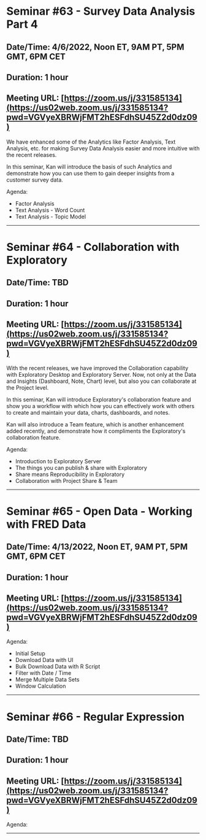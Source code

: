 # Seminar #63 - Survey Data Analysis Part 4
## Date/Time: 4/6/2022, Noon ET, 9AM PT, 5PM GMT, 6PM CET
## Duration: 1 hour
## Meeting URL: [https://zoom.us/j/331585134](https://us02web.zoom.us/j/331585134?pwd=VGVyeXBRWjFMT2hESFdhSU45Z2d0dz09)

We have enhanced some of the Analytics like Factor Analysis, Text Analysis, etc. for making Survey Data Analysis easier and more intuitive with the recent releases.

In this seminar, Kan will introduce the basis of such Analytics and demonstrate how you can use them to gain deeper insights from a customer survey data.

Agenda:

- Factor Analysis
- Text Analysis - Word Count
- Text Analysis - Topic Model

----

# Seminar #64 - Collaboration with Exploratory
## Date/Time: TBD
## Duration: 1 hour
## Meeting URL: [https://zoom.us/j/331585134](https://us02web.zoom.us/j/331585134?pwd=VGVyeXBRWjFMT2hESFdhSU45Z2d0dz09)

With the recent releases, we have improved the Collaboration capability with Exploratory Desktop and Exploratory Server. Now, not only at the Data and Insights (Dashboard, Note, Chart) level, but also you can collaborate at the Project level.

In this seminar, Kan will introduce Exploratory's collaboration feature and show you a workflow with which how you can effectively work with others to create and maintain your data, charts, dashboards, and notes.

Kan will also introduce a Team feature, which is another enhancement added recently, and demonstrate how it compliments the Exploratory's collaboration feature.

Agenda:

- Introduction to Exploratory Server
- The things you can publish & share with Exploratory
- Share means Reproducibility in Exploratory
- Collaboration with Project Share & Team 



----

# Seminar #65 - Open Data - Working with FRED Data
## Date/Time: 4/13/2022, Noon ET, 9AM PT, 5PM GMT, 6PM CET
## Duration: 1 hour
## Meeting URL: [https://zoom.us/j/331585134](https://us02web.zoom.us/j/331585134?pwd=VGVyeXBRWjFMT2hESFdhSU45Z2d0dz09)

Agenda:

- Initial Setup
- Download Data with UI
- Bulk Download Data with R Script
- Filter with Date / Time
- Merge Multiple Data Sets
- Window Calculation


----

# Seminar #66 - Regular Expression
## Date/Time: TBD
## Duration: 1 hour
## Meeting URL: [https://zoom.us/j/331585134](https://us02web.zoom.us/j/331585134?pwd=VGVyeXBRWjFMT2hESFdhSU45Z2d0dz09)

Agenda:



----
